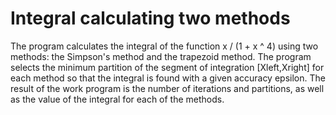 # Integral calculating two methods
The program calculates the integral of the function x / (1 + x ^ 4) using two methods: the Simpson's method and the trapezoid method. The program selects the minimum partition of the segment of integration [Xleft,Xright] for each method so that the integral is found with a given accuracy epsilon. The result of the work program is the number of iterations and partitions, as well as the value of the integral for each of the methods.